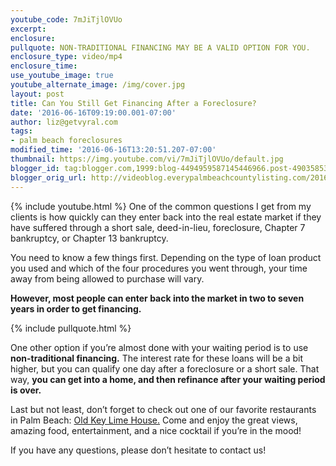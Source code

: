 ```yaml
---
youtube_code: 7mJiTjlOVUo
excerpt:
enclosure:
pullquote: NON-TRADITIONAL FINANCING MAY BE A VALID OPTION FOR YOU.
enclosure_type: video/mp4
enclosure_time:
use_youtube_image: true
youtube_alternate_image: /img/cover.jpg
layout: post
title: Can You Still Get Financing After a Foreclosure?
date: '2016-06-16T09:19:00.001-07:00'
author: liz@getvyral.com
tags:
- palm beach foreclosures
modified_time: '2016-06-16T13:20:51.207-07:00'
thumbnail: https://img.youtube.com/vi/7mJiTjlOVUo/default.jpg
blogger_id: tag:blogger.com,1999:blog-4494959587145446966.post-4903585340154891996
blogger_orig_url: http://videoblog.everypalmbeachcountylisting.com/2016/06/can-you-still-get-financing-after.html
---
```

{% include youtube.html %}
One of the common questions I get from my clients is how quickly can they enter back into the real estate market if they have suffered through a short sale, deed-in-lieu, foreclosure, Chapter 7 bankruptcy, or Chapter 13 bankruptcy.

 You need to know a few things first. Depending on the type of loan product you used and which of the four procedures you went through, your time away from being allowed to purchase will vary.

**However, most people can enter back into the market in two to seven years in order to get financing.**

{% include pullquote.html %}

One other option if you’re almost done with your waiting period is to use **non-traditional financing.** The interest rate for these loans will be a bit higher, but you can qualify one day after a foreclosure or a short sale. That way, **you can get into a home, and then refinance after your waiting period is over.**

Last but not least, don’t forget to check out one of our favorite restaurants in Palm Beach: <a href="http://oldkeylimehouse.com/" target="_blank">Old Key Lime House.</a> Come and enjoy the great views, amazing food, entertainment, and a nice cocktail if you’re in the mood!

 If you have any questions, please don’t hesitate to contact us!
